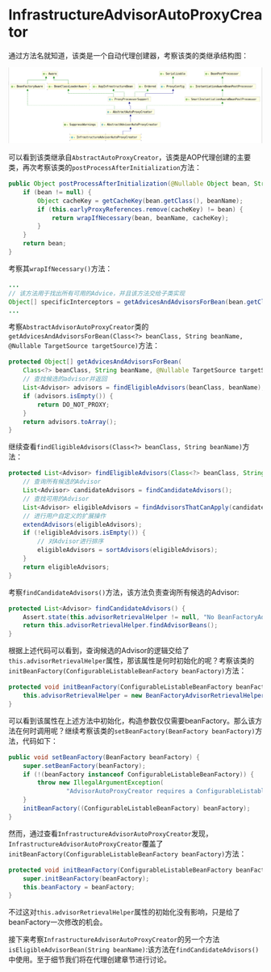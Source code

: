 # InfrastructureAdvisorAutoProxyCreator

通过方法名就知道，该类是一个自动代理创建器，考察该类的类继承结构图：

![InfrastructureAdvisorAutoProxyCreator类继承结构图](./InfrastructureAdvisorAutoProxyCreator类继承结构图.png)

可以看到该类继承自`AbstractAutoProxyCreator`，该类是AOP代理创建的主要类，再次考察该类的`postProcessAfterInitialization`方法：

```java
public Object postProcessAfterInitialization(@Nullable Object bean, String beanName) {
    if (bean != null) {
        Object cacheKey = getCacheKey(bean.getClass(), beanName);
        if (this.earlyProxyReferences.remove(cacheKey) != bean) {
            return wrapIfNecessary(bean, beanName, cacheKey);
        }
    }
    return bean;
}
```

考察其`wrapIfNecessary()`方法：

```java
...
// 该方法用于找出所有可用的Advice，并且该方法交给子类实现
Object[] specificInterceptors = getAdvicesAndAdvisorsForBean(bean.getClass(), beanName, null);
...
```

考察`AbstractAdvisorAutoProxyCreator`类的`getAdvicesAndAdvisorsForBean(Class<?> beanClass, String beanName, @Nullable TargetSource targetSource)`方法：

```java
protected Object[] getAdvicesAndAdvisorsForBean(
    Class<?> beanClass, String beanName, @Nullable TargetSource targetSource) {
    // 查找候选的advisor并返回
    List<Advisor> advisors = findEligibleAdvisors(beanClass, beanName);
    if (advisors.isEmpty()) {
        return DO_NOT_PROXY;
    }
    return advisors.toArray();
}
```

继续查看`findEligibleAdvisors(Class<?> beanClass, String beanName)`方法：

```java
protected List<Advisor> findEligibleAdvisors(Class<?> beanClass, String beanName) {
    // 查询所有候选的Advisor
    List<Advisor> candidateAdvisors = findCandidateAdvisors();
    // 查找可用的Advisor
    List<Advisor> eligibleAdvisors = findAdvisorsThatCanApply(candidateAdvisors, beanClass, beanName);
    // 进行用户自定义的扩展操作
    extendAdvisors(eligibleAdvisors);
    if (!eligibleAdvisors.isEmpty()) {
        // 对Advisor进行排序
        eligibleAdvisors = sortAdvisors(eligibleAdvisors);
    }
    return eligibleAdvisors;
}
```

考察`findCandidateAdvisors()`方法，该方法负责查询所有候选的Advisor:

```java
protected List<Advisor> findCandidateAdvisors() {
    Assert.state(this.advisorRetrievalHelper != null, "No BeanFactoryAdvisorRetrievalHelper available");
    return this.advisorRetrievalHelper.findAdvisorBeans();
}
```

根据上述代码可以看到，查询候选的Advisor的逻辑交给了`this.advisorRetrievalHelper`属性，那该属性是何时初始化的呢？考察该类的
`initBeanFactory(ConfigurableListableBeanFactory beanFactory)`方法：

```java
protected void initBeanFactory(ConfigurableListableBeanFactory beanFactory) {
    this.advisorRetrievalHelper = new BeanFactoryAdvisorRetrievalHelperAdapter(beanFactory);
}
```

可以看到该属性在上述方法中初始化，构造参数仅仅需要beanFactory。那么该方法在何时调用呢？继续考察该类的`setBeanFactory(BeanFactory beanFactory)`方法，代码如下：

```java
public void setBeanFactory(BeanFactory beanFactory) {
    super.setBeanFactory(beanFactory);
    if (!(beanFactory instanceof ConfigurableListableBeanFactory)) {
        throw new IllegalArgumentException(
                "AdvisorAutoProxyCreator requires a ConfigurableListableBeanFactory: " + beanFactory);
    }
    initBeanFactory((ConfigurableListableBeanFactory) beanFactory);
}
```

然而，通过查看`InfrastructureAdvisorAutoProxyCreator`发现，`InfrastructureAdvisorAutoProxyCreator`覆盖了`initBeanFactory(ConfigurableListableBeanFactory beanFactory)`方法：

```java
protected void initBeanFactory(ConfigurableListableBeanFactory beanFactory) {
    super.initBeanFactory(beanFactory);
    this.beanFactory = beanFactory;
}
```

不过这对`this.advisorRetrievalHelper`属性的初始化没有影响，只是给了beanFactory一次修改的机会。

接下来考察`InfrastructureAdvisorAutoProxyCreator`的另一个方法`isEligibleAdvisorBean(String beanName)`:该方法在`findCandidateAdvisors()`中使用。至于细节我们将在代理创建章节进行讨论。
